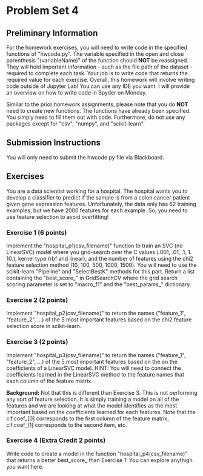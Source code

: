 # Problem Set 4

## Preliminary Information

For the homework exercises, you will need to write code in the specified functions of "hwcode.py". The variable specified in the open and close parenthesis "(variableName)" of the function should **NOT** be reassigned. They will hold important information - such as the file path of the dataset - required to complete each task. Your job is to write code that returns the required value for each exercise.  Overall, this homework will involve writing code outside of Jupyter Lab! You can use any IDE you want. I will provide an overview on how to write code in Spyder on Monday.

Similar to the prior homework assignments, please note that you do **NOT** need to create new functions. The functions have already been specified. You simply need to fill them out with code. Furthermore, do not use any packages except for "csv", "numpy", and "scikit-learn".

## Submission Instructions

You will only need to submit the hwcode.py file via Blackboard.

## Exercises

You are a data scientist working for a hospital. The hospital wants you to develop a classifier to predict if the sample is from a colon cancer patient given gene expression features. Unfortunately, the data only has 62 training examples, but we have 2000 features for each example. So, you need to use feature selection to avoid overfitting!

### Exercise 1 (6 points)

Implement the "hospital_p1(csv_filename)" function to train an SVC (no LinearSVC) model where you grid-search over the C values (.001, .01, .1, 1. 10.), kernel type (rbf and linear), and the number of features using the chi2 feature selection method (10, 100, 500, 1000, 1500). You will need to use the scikit-learn "Pipeline" and "SelectBestK" methods for this part. Return a list containing the "best_score_" in GridSearchCV where the grid search scoring parameter is set to "macro_f1" and the "best_params_" dictionary.

### Exercise 2 (2 points)
Implement "hospital_p2(csv_filename)" to return the names ("feature_1", "feature_2", ...) of the 5 most important features based on the chi2 feature selection score in scikit-learn.

### Exercise 3 (2 points)
Implement "hospital_p3(csv_filename)" to return the names ("feature_1", "feature_2", ...) of the 5 most important features based on the on the coefficients of a LinearSVC model. HINT: You will need to connect the coefficients learned in the LinearSVC method to the feature names that each column of the feature matrix.

**Background:** Not that this is different than Exercise 3. This is not performing any sort of feature selection. It is simply training a model on all of the features and we are looking at what the model identifies as the most important based on the coefficients learned for each features. Note that the clf.coef_[0] corresponds to the first column of the feature matrix, clf.coef_[1] corresponds to the second item, etc.

### Exercise 4 (Extra Credit 2 points)
Write code to create a model in the function "hospital_p4(csv_filename)" that returns a better best_score_ than Exercise 1. You can explore anythign you want here.
